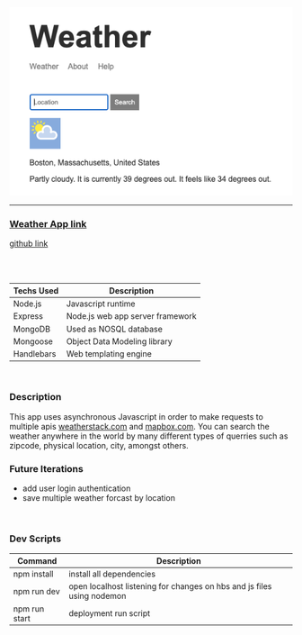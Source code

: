 ![weather app homepage](public/img//homepage.png)

---

### [Weather App link](https://oliveira-weather-app.herokuapp.com/)
[github link](https://github.com/allan-io/weather-website)

<br>
<br>

| Techs Used| Description |
| ----------- | ----------- |
| Node.js | Javascript runtime |
| Express | Node.js web app server framework |
| MongoDB | Used as NOSQL database |
| Mongoose | Object Data Modeling library |
| Handlebars | Web templating engine |

<br>

### Description

This app uses asynchronous Javascript in order to make requests to multiple apis [weatherstack.com](https://weatherstack.com/documentation) and [mapbox.com](https://docs.mapbox.com/). You can search the weather anywhere in the world by many different types of querries such as zipcode, physical location, city, amongst others.
<br>

### Future Iterations

- add user login authentication
- save multiple weather forcast by location

<br>

### Dev Scripts

    
| Command| Description |
| ----------- | ----------- |
| npm install | install all dependencies |
| npm run dev | open localhost listening for changes on hbs and js files using nodemon |
| npm run start | deployment run script |


